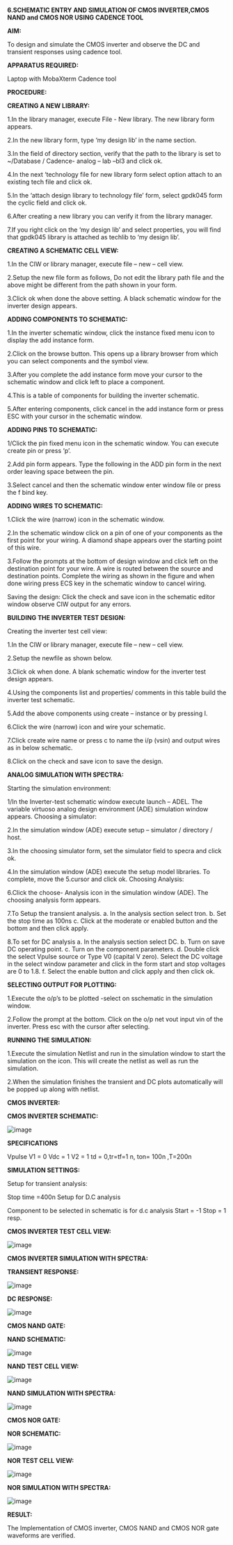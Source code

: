 **6.SCHEMATIC ENTRY AND SIMULATION OF CMOS INVERTER,CMOS NAND and CMOS NOR USING CADENCE TOOL**

**AIM:**

To design and simulate the CMOS inverter and observe the DC and transient responses using cadence tool.

**APPARATUS REQUIRED:**

Laptop with MobaXterm
Cadence tool

**PROCEDURE:**

**CREATING A NEW LIBRARY:**

1.In the library manager, execute File - New library. The new library form appears.

2.In the new library form, type ‘my design lib’ in the name section.

3.In the field of directory section, verify that the path to the library is set to ~/Database / Cadence- analog – lab –bl3 and click ok.

4.In the next ‘technology file for new library form select option attach to an existing tech file and click ok.

5.In the ‘attach design library to technology file’ form, select gpdk045 form the cyclic field and click ok.

6.After creating a new library you can verify it from the library manager.

7.If you right click on the ‘my design lib’ and select properties, you will find that gpdk045 library is attached as techlib to ‘my design lib’.

**CREATING A SCHEMATIC CELL VIEW:**

1.In the CIW or library manager, execute file – new – cell view.

2.Setup the new file form as follows, Do not edit the library path file and the above might be different from the path shown in your form.

3.Click ok when done the above setting. A black schematic window for the inverter design appears.

**ADDING COMPONENTS TO SCHEMATIC:**

1.In the inverter schematic window, click the instance fixed menu icon to display the add instance form.

2.Click on the browse button. This opens up a library browser from which you can select components and the symbol view.

3.After you complete the add instance form move your cursor to the schematic window and click left to place a component.

4.This is a table of components for building the inverter schematic.

5.After entering components, click cancel in the add instance form or press ESC with your cursor in the schematic window.

**ADDING PINS TO SCHEMATIC:**

1/Click the pin fixed menu icon in the schematic window. You can execute create pin or press ‘p’.

2.Add pin form appears. Type the following in the ADD pin form in the next order leaving space between the pin.

3.Select cancel and then the schematic window enter window file or press the f bind key.

**ADDING WIRES TO SCHEMATIC:**

1.Click the wire (narrow) icon in the schematic window.

2.In the schematic window click on a pin of one of your components as the first point for your wiring. A diamond shape appears over the starting point of this wire.

3.Follow the prompts at the bottom of design window and click left on the destination point for your wire. A wire is routed between the source and destination points.
Complete the wiring as shown in the figure and when done wiring press ECS key in the schematic window to cancel wiring.

Saving the design: Click the check and save icon in the schematic editor window observe CIW output for any errors.

**BUILDING THE INVERTER TEST DESIGN:**

Creating the inverter test cell view:

1.In the CIW or library manager, execute file – new – cell view.

2.Setup the newfile as shown below.

3.Click ok when done. A blank schematic window for the inverter test design appears.

4.Using the components list and properties/ comments in this table build the inverter test schematic.

5.Add the above components using create – instance or by pressing I.

6.Click the wire (narrow) icon and wire your schematic.

7.Click create wire name or press c to name the i/p (vsin) and output wires as in below schematic.

8.Click on the check and save icon to save the design.

**ANALOG SIMULATION WITH SPECTRA:**

Starting the simulation environment:

1/In the Inverter-test schematic window execute launch – ADEL. The variable virtuoso analog design environment (ADE) simulation window appears. Choosing a simulator:

2.In the simulation window (ADE) execute setup – simulator / directory / host.

3.In the choosing simulator form, set the simulator field to specra and click ok.

4.In the simulation window (ADE) execute the setup model libraries. To complete, move the 5.cursor and click ok. Choosing Analysis:

6.Click the choose- Analysis icon in the simulation window (ADE).
The choosing analysis form appears.

7.To Setup the transient analysis. a. In the analysis section select tron. b. Set the stop time as 100ns c. Click at the moderate or enabled button and the bottom and then click apply.

8.To set for DC analysis a. In the analysis section select DC. b. Turn on save DC operating point. c. Turn on the component parameters. d. Double click the select Vpulse source or Type V0 (capital V zero). Select the DC voltage in the select window parameter and click in the form start and stop voltages are 0 to 1.8. f. Select the enable button and click apply and then click ok.

**SELECTING OUTPUT FOR PLOTTING:**

1.Execute the o/p’s to be plotted -select on sschematic in the simulation window.

2.Follow the prompt at the bottom. Click on the o/p net vout input vin of the inverter. Press esc with the cursor after selecting.

**RUNNING THE SIMULATION:**

1.Execute the simulation Netlist and run in the simulation window to start the simulation on the icon. This will create the netlist as well as run the simulation.

2.When the simulation finishes the transient and DC plots automatically will be popped up along with netlist.

**CMOS INVERTER:**

**CMOS INVERTER SCHEMATIC:**

![image](https://github.com/vignesh7605/VLSI-LAB-EXP-6/assets/160568690/bafa79a0-4e0e-46a0-af4c-eb6ad6a4a2d0)


**SPECIFICATIONS**

Vpulse V1 = 0 Vdc = 1 V2 = 1 td = 0,tr=tf=1 n, ton= 100n ,T=200n

**SIMULATION SETTINGS:**

Setup for transient analysis:

Stop time =400n
Setup for D.C analysis

Component to be selected in schematic is for d.c analysis
Start = -1 Stop = 1 resp.

**CMOS INVERTER TEST CELL VIEW:**

![image](https://github.com/vignesh7605/VLSI-LAB-EXP-6/assets/160568690/c0a7e7f8-cc92-40a7-95cf-bca9595abab5)


**CMOS INVERTER SIMULATION WITH SPECTRA:**

**TRANSIENT RESPONSE:**

![image](https://github.com/vignesh7605/VLSI-LAB-EXP-6/assets/160568690/68c852f0-f734-4ff0-a075-08c8cd83aa86)


**DC RESPONSE:**

![image](https://github.com/vignesh7605/VLSI-LAB-EXP-6/assets/160568690/796f35c4-2416-47e3-8248-65b7110e0829)


**CMOS NAND GATE:**

**NAND SCHEMATIC:**

![image](https://github.com/vignesh7605/VLSI-LAB-EXP-6/assets/160568690/a30972b5-2dda-414f-8423-560c3d23c629)

**NAND TEST CELL VIEW:**

![image](https://github.com/vignesh7605/VLSI-LAB-EXP-6/assets/160568690/726f6b2e-ec7d-42a1-9567-1c3f4ffb73c7)


**NAND SIMULATION WITH SPECTRA:**

![image](https://github.com/vignesh7605/VLSI-LAB-EXP-6/assets/160568690/68ae8bf9-0f57-471c-8d2a-3d1d0a137e4b)



**CMOS NOR GATE:**

**NOR SCHEMATIC:**

![image](https://github.com/vignesh7605/VLSI-LAB-EXP-6/assets/160568690/56872627-afb1-4a37-9e9d-c35f06c69cbf)


**NOR TEST CELL VIEW:**

![image](https://github.com/vignesh7605/VLSI-LAB-EXP-6/assets/160568690/963f5961-4a46-43d3-a0d6-570e9d0f0e6b)


**NOR SIMULATION WITH SPECTRA:**

![image](https://github.com/vignesh7605/VLSI-LAB-EXP-6/assets/160568690/1ceb0211-30ff-4ecc-b0ab-13ac7159728d)


**RESULT:**

The Implementation of CMOS inverter, CMOS NAND and CMOS NOR gate waveforms are verified.
